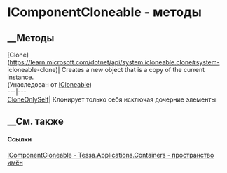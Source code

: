 # IComponentCloneable - методы
##  __Методы
[Clone](https://learn.microsoft.com/dotnet/api/system.icloneable.clone#system-
icloneable-clone)| Creates a new object that is a copy of the current
instance.  
(Унаследован от
[ICloneable](https://learn.microsoft.com/dotnet/api/system.icloneable))  
---|---  
[CloneOnlySelf](M_Tessa_Applications_Containers_IComponentCloneable_CloneOnlySelf.htm)|
Клонирует только себя исключая дочерние элементы  
## __См. также
#### Ссылки
[IComponentCloneable -
](T_Tessa_Applications_Containers_IComponentCloneable.htm)
[Tessa.Applications.Containers - пространство
имён](N_Tessa_Applications_Containers.htm)
